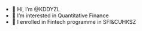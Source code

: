 - 👋 Hi, I’m @KDDYZL
- 👀 I’m interested in Quantitative Finance
- 🌱 I enrolled in Fintech programme in SFI&CUHKSZ

<!---
KDDYZL/KDDYZL is a ✨ special ✨ repository because its `README.md` (this file) appears on your GitHub profile.
You can click the Preview link to take a look at your changes.
--->
